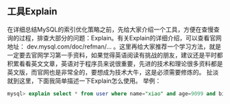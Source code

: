 ## 工具Explain
在详细总结MySQL的索引优化策略之前，先给大家介绍一个工具，方便在查慢查询的过程，排查大部分的问题：Explain。有关Explain的详细介绍，可以查看官网地址：
dev.mysql.com/doc/refman/… 。这里再给大家推荐一个学习方法，就是一定要去官网学习第一手资料，如果觉得英语阅读有挑战的朋友，建议还是平时都积累看看英文文章，英语对于程序员来说很重要，先进的技术和理论很多资料都是英文版，而官网也是非常全的，要想成为技术大牛，这是必须需要修炼的。
扯淡就到这里，下面我简单描述一下Explain怎么使用。
举例：

```sql
mysql> explain select * from user where name="xiao" and age=9099 and birthday="1980-08-02";
```